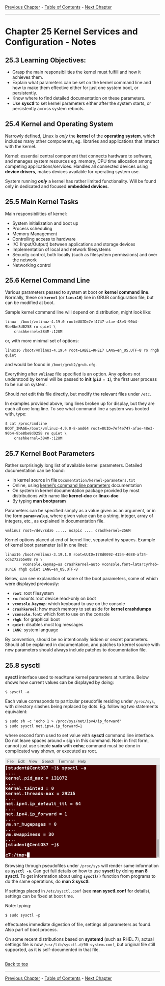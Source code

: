 [Previous Chapter](../Ch24-raid/notes_Ch24.md) - [Table of Contents](../README.md#table-of-contents) - [Next Chapter](../Ch26-kernelmodules/notes_Ch26.md)

---

# Chapter 25 Kernel Services and Configuration - Notes

## 25.3 Learning Objectives:
- Grasp the main responsibilities the kernel must fulfill and how it achieves them.
- Explain what parameters can be set on the kernel command line and how to make them effective either for just one system boot, or persistently.
- Know where to find detailed documentation on these parameters.
- Use **sysctl** to set kernel parameters either after the system starts, or persistently across system reboots.


## 25.4 Kernel and Operating System
Narrowly defined, Linux is *only* the **kernel** of the **operating system**, which includes many other components, eg. libraries and applications that interact with the kernel.

Kernel: essential central component that connects hardware to software, and manages system resources eg. memory, CPU time allocation among competing applications/services. Handles all connected devices using **device drivers**, makes devices available for operating system use.

System running ***only*** a kernel has rather limited functionality. Will be found only in dedicated and focused **embedded devices**.


## 25.5 Main Kernel Tasks
Main responsibilities of kernel:
- System initialization and boot up
- Process scheduling
- Memory Management
- Controlling access to hardware
- I/O (Input/Output) between applications and storage devices
- Implementation of local and network filesystems
- Security control, both locally (such as filesystem permissions) and over the network
- Networking control


## 25.6 Kernel Command Line
Various parameters passed to system at boot on **kernel command line**. Normally, these on **`kernel`** (or **`linux16`**) line in GRUB configuration file, but can be modified at boot.

Sample kernel command line will depend on distribution, might look like:
```shell
linux  /boot/vmlinuz-4.19.0 root=UUID=7ef4747-afae-48e3-90b4-9be8be8d0258 ro quiet \
    crashkernel=384M-:128M
```
or, with more minimal set of options:
```shell
linux16 /boot/vmlinuz-4.19.4 root=LABEL=RHEL7 LANG=en_US.UTF-8 ro rhgb quiet
```
and would be found in `/boot/grub2/grub.cfg`.

Everything after **`vmlinuz`** file specified is an option. Any options not understood by kernel will be passed to **init** (**`pid = 1`**), the first user process to be run on system.

Should *not* edit this file directly, but modify the relevant files under `/etc`.

In examples provided above, long lines broken up for display, but they are each all one long line. To see what command line a system was booted with, type:
```shell
$ cat /proc/cmdline
BOOT_IMAGE=/boot/vmlinuz-4.9.0-8-amd64 root=UUID=7ef4e747-afae-48e3-90b4-9be8be8d0258 ro quiet \
    crashkernel=384M-:128M
```

## 25.7 Kernel Boot Parameters
Rather surprisingly long list of available kernel parameters. Detailed documentation can be found:
- In kernel source in file `Documentation/kernel-parameters.txt`
- Online, using [kernel's command line parameters](https://www.kernel.org/doc/html/latest/admin-guide/kernel-parameters.html) documentation
- On system in kernel documentation package provided by most distributions with name like **kernel-doc** or **linux-doc**
- By typing **man bootparam**

Parameters can be specified simply as a value given as an argument, or in the form **`param=value`**, where given value can be a string, integer, array of integers, etc., as explained in documentation file.
```shell
vmlinuz root=/dev/sda6 ..... noapic .... crashkernel=256M
```
Kernel options placed at end of kernel line, separated by spaces. Example of kernel boot parameter (all in one line):
```shell
linux16 /boot/vmlinuz-3.19.1.0 root=UUID=178d0092-4154-4688-af24-cda272265e08 ro \
        vconsole.keymap=us crashkernel=auto vconsole.font=latarcyrheb-sun16 rhgb quiet LANG=en_US.UTF-8
```

Below, can see explanation of some of the boot parameters, some of which were displayed previously:
- **`root`**: root filesystem
- **`ro`**: mounts root device read-only on boot
- **`vconsole.keymap`**: which keyboard to use on the console
- **`crashkernel`**: how much memory to set aside for **kernel crashdumps**
- **`vconsole.font`**: which font to use on the console
- **`rhgb`**: for graphical boot
- **`quiet`**: disables most log messages
- **`LANG`**: system language

By convention, should be no intentionally hidden or secret parameters. Should all be explained in documentation, and patches to kernel source with new parameters should always include patches to documentation file.


## 25.8 sysctl
**sysctl** interface used to read/tune kernel parameters at runtime. Below shows how current values can be displayed by doing:
```shell
$ sysctl -a
```
Each value corresponds to particular pseudofile residing under `/proc/sys`, with directory slashes being replaced by dots. Eg. following two statements equivalent:
```shell
$ sudo sh -c 'echo 1 > /proc/sys/net/ipv4/ip_forward'
$ sudo sysctl net.ipv4.ip_forward=1
```
where second form used to set value with **sysctl** command line interface. Do not leave spaces around **`=`** sign in this command. Note: in first form, cannot just use simple **sudo** with **echo**; command must be done in complicated way shown, or executed as root.

![sysctl](/images/sysctl.png)

Browsing through pseudofiles under `/proc/sys` will render same information as **`sysctl -a`**. Can get full details on how to use **sysctl** by doing **man 8 sysctl**. To get information about using **`sysctl()`** function from programs to do the same operations, do **man 2 sysctl**.

If settings placed in `/etc/sysctl.conf` (see **man sysctl.conf** for details), settings can be fixed at boot time.

Note: typing:
```shell
$ sudo sysctl -p
```
effectuates immediate digestion of file, settings all parameters as found. Also part of boot process.

On some recent distributions based on **systemd** (such as RHEL 7), actual settings file is now `/usr/lib/sysctl.d/00-system.conf`, but original file still supported, as it is self-documented in that file.



##

[Back to top](#)

---

[Previous Chapter](../Ch24-raid/notes_Ch24.md) - [Table of Contents](../README.md#table-of-contents) - [Next Chapter](../Ch26-kernelmodules/notes_Ch26.md)
